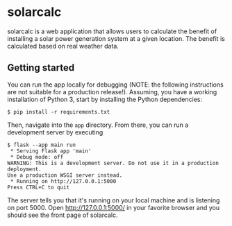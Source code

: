 # solarcalc

solarcalc is a web application that allows users to calculate the benefit of 
installing a solar power generation system at a given location. The benefit 
is calculated based on real weather data.

## Getting started

You can run the app locally for debugging (NOTE: the following instructions
are not suitable for a production release!). Assuming, you have a working
installation of Python 3, start by installing the Python dependencies:

```
$ pip install -r requirements.txt
```

Then, navigate into the `app` directory. From there, you can run a 
development server by executing

```
$ flask --app main run
 * Serving Flask app 'main'
 * Debug mode: off
WARNING: This is a development server. Do not use it in a production deployment. 
Use a production WSGI server instead.
 * Running on http://127.0.0.1:5000
Press CTRL+C to quit
```

The server tells you that it's running on your local machine and is listening
on port 5000. Open http://127.0.0.1:5000/ in your favorite browser and you
should see the front page of solarcalc.
